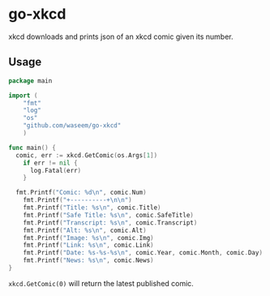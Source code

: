 # go-xkcd
xkcd downloads and prints json of an xkcd comic given its number.

Usage
-----

```go
package main

import (
    "fmt"
    "log"
    "os"
    "github.com/waseem/go-xkcd"
    )

func main() {
  comic, err := xkcd.GetComic(os.Args[1])
    if err != nil {
      log.Fatal(err)
    }

  fmt.Printf("Comic: %d\n", comic.Num)
    fmt.Printf("+----------+\n\n")
    fmt.Printf("Title: %s\n", comic.Title)
    fmt.Printf("Safe Title: %s\n", comic.SafeTitle)
    fmt.Printf("Transcript: %s\n", comic.Transcript)
    fmt.Printf("Alt: %s\n", comic.Alt)
    fmt.Printf("Image: %s\n", comic.Img)
    fmt.Printf("Link: %s\n", comic.Link)
    fmt.Printf("Date: %s-%s-%s\n", comic.Year, comic.Month, comic.Day)
    fmt.Printf("News: %s\n", comic.News)
}

```

`xkcd.GetComic(0)` will return the latest published comic.
